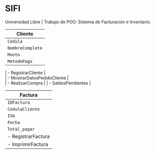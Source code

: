 # SIFI
Universidad Libre | Trabajo de POO: Sistema de Facturación e Inventario.

| Cliente |                           
| ------------- |                      
| `Cedula` |                          
| `NombreCompleto` |                 
| `Monto` |                            
| `MetodoPago` |                      
                                      
| - RegistrarCliente |                
| - MostrarDatosPedidoCliente |       
| - RealizarCompra | 
| - SaldosPendientes |  

| Factura |
| ------------- |
| `IDFactura` | 
| `CedulaCliente` | 
| `IVA` |
| `Fecha` |
| `Total_pagar` |
| - RegistrarFactura |
| - ImprimirFactura |
